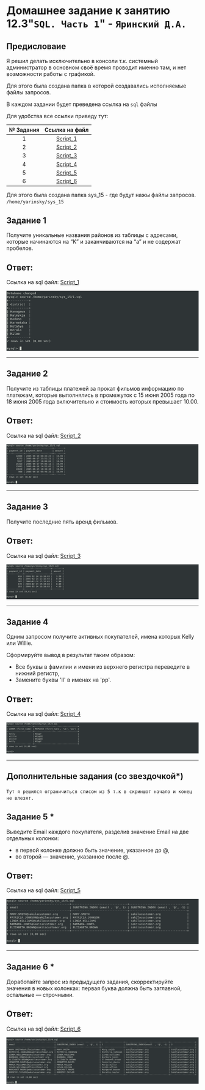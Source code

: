 # Домашнее задание к занятию 12.3"`SQL. Часть 1`" - `Яринский Д.А.`

## Предисловаие

Я решил делать исключительно в консоли т.к. системный администратор в основном своё время проводит именно там, и нет возможности работы с графикой.

Для этого была создана папка в которой создавались исполняемые файлы запросов.

В каждом задании будет преведена ссылка на `sql` файлы

Для удобства все ссылки приведу тут:

| № Задания   | Ссылка на файл           | 
|:-----------:|:------------------------:|
| 1           | [Script_1](script/1.sql) |
| 2           | [Script_2](script/2.sql) |
| 3           | [Script_3](script/3.sql) |
| 4           | [Script_4](script/4.sql) |
| 5           | [Script_5](script/5.sql) |
| 6           | [Script_6](script/6.sql) |

Для этого была создана папка sys_15 - где будут нажы файлы запросов.
`/home/yarinsky/sys_15`


## Задание 1

Получите уникальные названия районов из таблицы с адресами, которые начинаются на “K” и заканчиваются на “a” и не содержат пробелов.

## Ответ:

Ссылка на sql файл: [Script_1](script/1.sql)

![](img/1.png)

---

## Задание 2

Получите из таблицы платежей за прокат фильмов информацию по платежам, которые выполнялись в промежуток с 15 июня 2005 года по 18 июня 2005 года включительно и стоимость которых превышает 10.00.

## Ответ:

Ссылка на sql файл: [Script_2](script/2.sql)

![](img/2.png)



---

## Задание 3

Получите последние пять аренд фильмов.

## Ответ:

Ссылка на sql файл: [Script_3](script/3.sql)

![](img/3.png)

---

## Задание 4

Одним запросом получите активных покупателей, имена которых Kelly или Willie.

Сформируйте вывод в результат таким образом:

- Все буквы в фамилии и имени из верхнего регистра переведите в нижний регистр,
- Замените буквы 'll' в именах на 'pp'.

## Ответ:

Ссылка на sql файл: [Script_4](script/4.sql)

![](img/4.png)

---
## Дополнительные задания (со звездочкой*)

`Тут я решился ограничиться списом из 5 т.к в скриншот начало и конец не влезят.`

## Задание 5 *

Выведите Email каждого покупателя, разделив значение Email на две отдельных колонки: 
- в первой колонке должно быть значение, указанное до @, 
- во второй — значение, указанное после @.

## Ответ: 



Ссылка на sql файл: [Script_5](script/5.sql)

![](img/5.png)

---

## Задание 6 *

Доработайте запрос из предыдущего задания, скорректируйте значения в новых колонках: первая буква должна быть заглавной, остальные — строчными.

## Ответ: 

Ссылка на sql файл: [Script_6](script/6.sql)

![](img/6.png)
